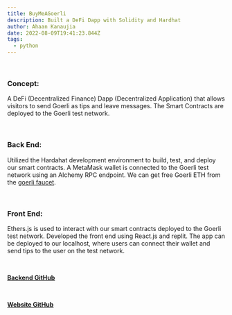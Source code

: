 ```yaml
---
title: BuyMeAGoerli
description: Built a DeFi Dapp with Solidity and Hardhat
author: Ahaan Kanaujia
date: 2022-08-09T19:41:23.844Z
tags:
  - python
---
```

<br>

### Concept:

A DeFi (Decentralized Finance) Dapp (Decentralized Application) that allows visitors to send Goerli as tips and leave messages. The Smart Contracts are deployed to the Goerli test network. 

<br>

### Back End:

Utilized the Hardahat development environment to build, test, and deploy our smart contracts. A MetaMask wallet is connected to the Goerli test network using an Alchemy RPC endpoint. We can get free Goerli ETH from the [goerli faucet](https://goerlifaucet.com/).

<br>


### Front End:

Ethers.js is used to interact with our smart contracts deployed to the Goerli test network. Developed the front end using React.js and replit. The app can be deployed to our localhost, where users can connect their wallet and send tips to the user on the test network.

<br>

<strong><u>[Backend GitHub](https://github.com/AhaanKanaujia/BuyMeACoffee)

<br>

<strong><u>[Website GitHub](https://github.com/AhaanKanaujia/BuyMeACoffeeWebsite)



 


